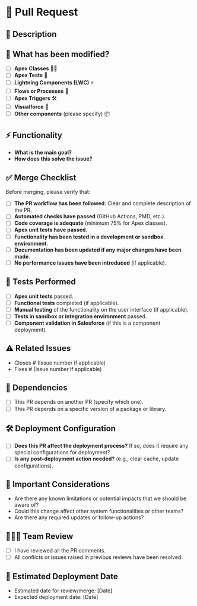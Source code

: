 # 🚀 Pull Request

## 📜 Description
<!-- A brief general description of the changes made in this PR. -->
<!-- Explain the "why" behind the change, not just the "what". -->

## 🔧 What has been modified?
<!-- Mark the sections that have been affected -->
- [ ] **Apex Classes** 🧑‍💻
- [ ] **Apex Tests** 🧪
- [ ] **Lightning Components (LWC)** ⚡
- [ ] **Flows or Processes** 🔄
- [ ] **Apex Triggers** 🛠️
- [ ] **Visualforce** 📜
- [ ] **Other components** (please specify) 📦

## ⚡ Functionality
<!-- Detailed description of the functionality implemented or fixed -->
<!-- If applicable, mention the expected behavior and how this change improves the system. -->
- **What is the main goal?** 
- **How does this solve the issue?**

## ✅ Merge Checklist
Before merging, please verify that:
- [ ] **The PR workflow has been followed**: Clear and complete description of the PR.
- [ ] **Automated checks have passed** (GitHub Actions, PMD, etc.).
- [ ] **Code coverage is adequate** (minimum 75% for Apex classes).
- [ ] **Apex unit tests have passed**.
- [ ] **Functionality has been tested in a development or sandbox environment**.
- [ ] **Documentation has been updated if any major changes have been made**.
- [ ] **No performance issues have been introduced** (if applicable).

## 🧪 Tests Performed
- [ ] **Apex unit tests** passed.
- [ ] **Functional tests** completed (if applicable).
- [ ] **Manual testing** of the functionality on the user interface (if applicable).
- [ ] **Tests in sandbox or integration environment** passed.
- [ ] **Component validation in Salesforce** (if this is a component deployment).

## ⚠️ Related Issues
<!-- If this PR is related to a specific issue or bug, mention the issue number here -->
- Closes # (Issue number if applicable)
- Fixes # (Issue number if applicable)

## 🔄 Dependencies
<!-- Indicate if this PR depends on other PRs or external tasks -->
- [ ] This PR depends on another PR (specify which one).
- [ ] This PR depends on a specific version of a package or library.

## 🛠️ Deployment Configuration
- [ ] **Does this PR affect the deployment process?** If so, does it require any special configurations for deployment?
- [ ] **Is any post-deployment action needed?** (e.g., clear cache, update configurations).

## 🚨 Important Considerations
<!-- Add any important details that should be considered during review or deployment -->
- Are there any known limitations or potential impacts that we should be aware of?
- Could this change affect other system functionalities or other teams?
- Are there any required updates or follow-up actions?

## 🧑‍🤝‍🧑 Team Review
- [ ] I have reviewed all the PR comments.
- [ ] All conflicts or issues raised in previous reviews have been resolved.

## 📅 Estimated Deployment Date
<!-- If applicable, provide the expected date or deployment window for this PR -->
- Estimated date for review/merge: [Date]
- Expected deployment date: [Date]

